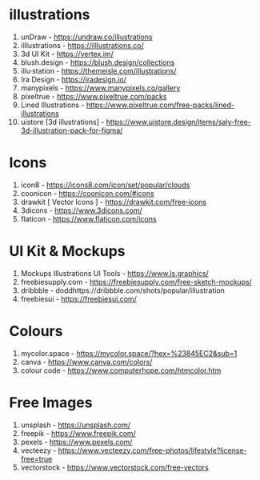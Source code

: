 # illustrations
1. unDraw - https://undraw.co/illustrations
2. illlustrations - https://illlustrations.co/
3. 3d UI Kit - https://vertex.im/
4. blush.design - https://blush.design/collections
5. illu·station - https://themeisle.com/illustrations/
6. Ira Design - https://iradesign.io/
7. manypixels - https://www.manypixels.co/gallery
8. pixeltrue - https://www.pixeltrue.com/packs
9. Lined Illustrations - https://www.pixeltrue.com/free-packs/lined-illustrations
10. uistore [3d illustrations] - https://www.uistore.design/items/saly-free-3d-illustration-pack-for-figma/

# Icons
1. icon8 - https://icons8.com/icon/set/popular/clouds
2. coonicon - https://coonicon.com/#icons
3. drawkit [ Vector Icons ] - https://drawkit.com/free-icons
4. 3dicons - https://www.3dicons.com/
5. flaticon - https://www.flaticon.com/icons

# UI Kit & Mockups 
1. Mockups Illustrations UI Tools - https://www.ls.graphics/
2. freebiesupply.com - https://freebiesupply.com/free-sketch-mockups/
3. dribbble - doddhttps://dribbble.com/shots/popular/illustration
4. freebiesui - https://freebiesui.com/

# Colours
1. mycolor.space - https://mycolor.space/?hex=%23845EC2&sub=1
2. canva - https://www.canva.com/colors/
3. colour code - https://www.computerhope.com/htmcolor.htm

# Free Images
1. unsplash - https://unsplash.com/
2. freepik - https://www.freepik.com/
3. pexels - https://www.pexels.com/
4. vecteezy - https://www.vecteezy.com/free-photos/lifestyle?license-free=true
5. vectorstock - https://www.vectorstock.com/free-vectors
